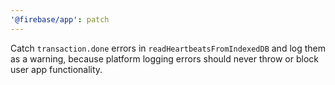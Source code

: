 ```yaml
---
'@firebase/app': patch
---
```


Catch `transaction.done` errors in `readHeartbeatsFromIndexedDB` and log them as a warning, because platform logging errors should never throw or block user app functionality.
